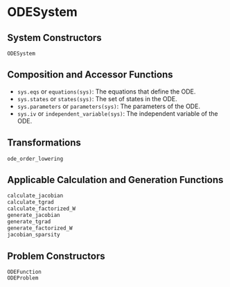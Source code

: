 # ODESystem

## System Constructors

```@docs
ODESystem
```

## Composition and Accessor Functions

- `sys.eqs` or `equations(sys)`: The equations that define the ODE.
- `sys.states` or `states(sys)`: The set of states in the ODE.
- `sys.parameters` or `parameters(sys)`: The parameters of the ODE.
- `sys.iv` or `independent_variable(sys)`: The independent variable of the ODE.

## Transformations

```@docs
ode_order_lowering
```

## Applicable Calculation and Generation Functions

```julia
calculate_jacobian
calculate_tgrad
calculate_factorized_W
generate_jacobian
generate_tgrad
generate_factorized_W
jacobian_sparsity
```

## Problem Constructors

```@docs
ODEFunction
ODEProblem
```
